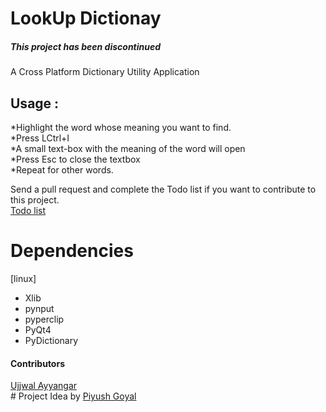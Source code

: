 # LookUp Dictionay
<h5> This project has been discontinued </h5>
A Cross Platform Dictionary Utility Application

## Usage :
*Highlight the word whose meaning you want to find.<br/>
*Press LCtrl+I<br/>
*A small text-box with the meaning of the word will open<br/>
*Press Esc to close the textbox<br/>
*Repeat for other words.<br/>

Send a pull request and complete the Todo list if you want to contribute to this project. <br/> 
<a href ="https://github.com/GDGVIT/LookUp_Dictionary/blob/master/Partial/Todo.md"> Todo list<a><br/>

# Dependencies
[linux]
* Xlib
* pynput
* pyperclip
* PyQt4
* PyDictionary

<h4> Contributors </h4> 
<a href="https://github.com/UjjwalAyyangar">Ujjwal Ayyangar </a><br/>
# Project Idea by <a href="https://github.com/PiyushGoyal443">Piyush Goyal</a><br />
